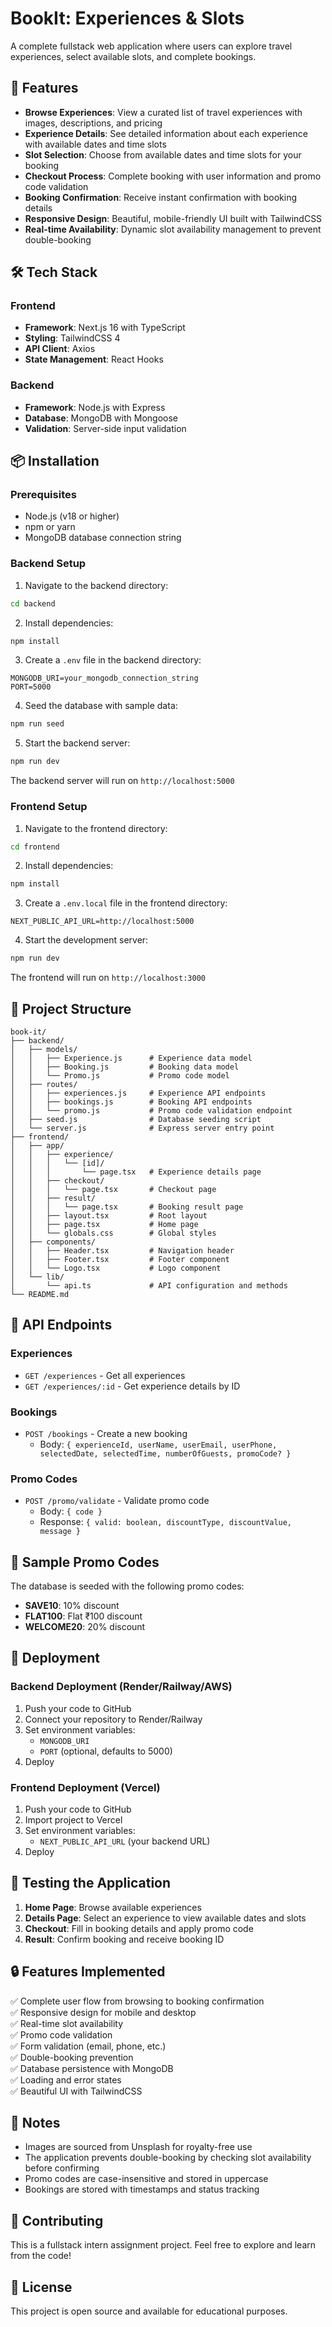 # BookIt: Experiences & Slots

A complete fullstack web application where users can explore travel experiences, select available slots, and complete bookings.

## 🚀 Features

- **Browse Experiences**: View a curated list of travel experiences with images, descriptions, and pricing
- **Experience Details**: See detailed information about each experience with available dates and time slots
- **Slot Selection**: Choose from available dates and time slots for your booking
- **Checkout Process**: Complete booking with user information and promo code validation
- **Booking Confirmation**: Receive instant confirmation with booking details
- **Responsive Design**: Beautiful, mobile-friendly UI built with TailwindCSS
- **Real-time Availability**: Dynamic slot availability management to prevent double-booking

## 🛠️ Tech Stack

### Frontend
- **Framework**: Next.js 16 with TypeScript
- **Styling**: TailwindCSS 4
- **API Client**: Axios
- **State Management**: React Hooks

### Backend
- **Framework**: Node.js with Express
- **Database**: MongoDB with Mongoose
- **Validation**: Server-side input validation

## 📦 Installation

### Prerequisites
- Node.js (v18 or higher)
- npm or yarn
- MongoDB database connection string

### Backend Setup

1. Navigate to the backend directory:
```bash
cd backend
```

2. Install dependencies:
```bash
npm install
```

3. Create a `.env` file in the backend directory:
```env
MONGODB_URI=your_mongodb_connection_string
PORT=5000
```

4. Seed the database with sample data:
```bash
npm run seed
```

5. Start the backend server:
```bash
npm run dev
```

The backend server will run on `http://localhost:5000`

### Frontend Setup

1. Navigate to the frontend directory:
```bash
cd frontend
```

2. Install dependencies:
```bash
npm install
```

3. Create a `.env.local` file in the frontend directory:
```env
NEXT_PUBLIC_API_URL=http://localhost:5000
```

4. Start the development server:
```bash
npm run dev
```

The frontend will run on `http://localhost:3000`

## 🎯 Project Structure

```
book-it/
├── backend/
│   ├── models/
│   │   ├── Experience.js      # Experience data model
│   │   ├── Booking.js         # Booking data model
│   │   └── Promo.js           # Promo code model
│   ├── routes/
│   │   ├── experiences.js     # Experience API endpoints
│   │   ├── bookings.js        # Booking API endpoints
│   │   └── promo.js           # Promo code validation endpoint
│   ├── seed.js                # Database seeding script
│   └── server.js              # Express server entry point
├── frontend/
│   ├── app/
│   │   ├── experience/
│   │   │   └── [id]/
│   │   │       └── page.tsx   # Experience details page
│   │   ├── checkout/
│   │   │   └── page.tsx       # Checkout page
│   │   ├── result/
│   │   │   └── page.tsx       # Booking result page
│   │   ├── layout.tsx         # Root layout
│   │   ├── page.tsx           # Home page
│   │   └── globals.css        # Global styles
│   ├── components/
│   │   ├── Header.tsx         # Navigation header
│   │   ├── Footer.tsx         # Footer component
│   │   └── Logo.tsx           # Logo component
│   └── lib/
│       └── api.ts             # API configuration and methods
└── README.md
```

## 📡 API Endpoints

### Experiences
- `GET /experiences` - Get all experiences
- `GET /experiences/:id` - Get experience details by ID

### Bookings
- `POST /bookings` - Create a new booking
  - Body: `{ experienceId, userName, userEmail, userPhone, selectedDate, selectedTime, numberOfGuests, promoCode? }`

### Promo Codes
- `POST /promo/validate` - Validate promo code
  - Body: `{ code }`
  - Response: `{ valid: boolean, discountType, discountValue, message }`

## 🎨 Sample Promo Codes

The database is seeded with the following promo codes:
- **SAVE10**: 10% discount
- **FLAT100**: Flat ₹100 discount
- **WELCOME20**: 20% discount

## 🚀 Deployment

### Backend Deployment (Render/Railway/AWS)
1. Push your code to GitHub
2. Connect your repository to Render/Railway
3. Set environment variables:
   - `MONGODB_URI`
   - `PORT` (optional, defaults to 5000)
4. Deploy

### Frontend Deployment (Vercel)
1. Push your code to GitHub
2. Import project to Vercel
3. Set environment variables:
   - `NEXT_PUBLIC_API_URL` (your backend URL)
4. Deploy

## 🧪 Testing the Application

1. **Home Page**: Browse available experiences
2. **Details Page**: Select an experience to view available dates and slots
3. **Checkout**: Fill in booking details and apply promo code
4. **Result**: Confirm booking and receive booking ID

## 🔒 Features Implemented

✅ Complete user flow from browsing to booking confirmation  
✅ Responsive design for mobile and desktop  
✅ Real-time slot availability  
✅ Promo code validation  
✅ Form validation (email, phone, etc.)  
✅ Double-booking prevention  
✅ Database persistence with MongoDB  
✅ Loading and error states  
✅ Beautiful UI with TailwindCSS  

## 📝 Notes

- Images are sourced from Unsplash for royalty-free use
- The application prevents double-booking by checking slot availability before confirming
- Promo codes are case-insensitive and stored in uppercase
- Bookings are stored with timestamps and status tracking

## 🤝 Contributing

This is a fullstack intern assignment project. Feel free to explore and learn from the code!

## 📄 License

This project is open source and available for educational purposes.

